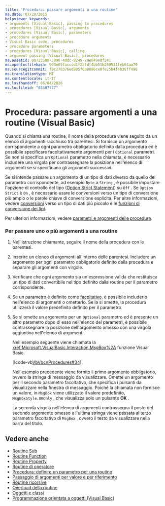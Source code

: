 ```yaml
---
title: 'Procedura: passare argomenti a una routine'
ms.date: 07/20/2015
helpviewer_keywords:
- arguments [Visual Basic], passing to procedures
- procedures [Visual Basic], arguments
- procedures [Visual Basic], parameters
- procedure arguments
- Visual Basic code, procedures
- procedure parameters
- procedures [Visual Basic], calling
- argument passing [Visual Basic], procedures
ms.assetid: 08723588-3890-4ddc-8249-79e049e0f241
ms.openlocfilehash: 903e05facccd1f2afdf4bb51b200531feb64aa79
ms.sourcegitcommit: f8c270376ed905f6a8896ce0fe25b4f4b38ff498
ms.translationtype: MT
ms.contentlocale: it-IT
ms.lasthandoff: 06/04/2020
ms.locfileid: "84387777"
---
```

# <a name="how-to-pass-arguments-to-a-procedure-visual-basic"></a>Procedura: passare argomenti a una routine (Visual Basic)
Quando si chiama una routine, il nome della procedura viene seguito da un elenco di argomenti racchiuso tra parentesi. Si fornisce un argomento corrispondente a ogni parametro obbligatorio definito dalla procedura ed è possibile specificare facoltativamente argomenti per i `Optional` parametri. Se non si specifica un `Optional` parametro nella chiamata, è necessario includere una virgola per contrassegnare la posizione nell'elenco di argomenti se si specificano gli argomenti successivi.  
  
 Se si intende passare un argomento di un tipo di dati diverso da quello del parametro corrispondente, ad esempio `Byte` a `String` , è possibile impostare l'opzione di controllo del tipo ([Option Strict Statement](../../../language-reference/statements/option-strict-statement.md)) su `Off` . Se `Option Strict` è `On` , è necessario usare le conversioni verso un tipo di conversione più ampio o le parole chiave di conversione esplicita. Per altre informazioni, vedere [conversioni](../data-types/widening-and-narrowing-conversions.md) verso un tipo di dati più piccolo e le [funzioni di conversione dei tipi](../../../language-reference/functions/type-conversion-functions.md).  
  
 Per ulteriori informazioni, vedere [parametri e argomenti delle procedure](./procedure-parameters-and-arguments.md).  
  
### <a name="to-pass-one-or-more-arguments-to-a-procedure"></a>Per passare uno o più argomenti a una routine  
  
1. Nell'istruzione chiamante, seguire il nome della procedura con le parentesi.  
  
2. Inserire un elenco di argomenti all'interno delle parentesi. Includere un argomento per ogni parametro obbligatorio definito dalla procedura e separare gli argomenti con virgole.  
  
3. Verificare che ogni argomento sia un'espressione valida che restituisca un tipo di dati convertibile nel tipo definito dalla routine per il parametro corrispondente.  
  
4. Se un parametro è definito come [facoltativo](../../../language-reference/modifiers/optional.md), è possibile includerlo nell'elenco di argomenti o ometterlo. Se la si omette, la procedura utilizzerà il valore predefinito definito per il parametro.  
  
5. Se si omette un argomento per un `Optional` parametro ed è presente un altro parametro dopo di esso nell'elenco dei parametri, è possibile contrassegnare la posizione dell'argomento omesso con una virgola aggiuntiva nell'elenco di argomenti.  
  
     Nell'esempio seguente viene chiamata la <xref:Microsoft.VisualBasic.Interaction.MsgBox%2A> funzione Visual Basic.  
  
     [!code-vb[VbVbcnProcedures#34](~/samples/snippets/visualbasic/VS_Snippets_VBCSharp/VbVbcnProcedures/VB/Class1.vb#34)]  
  
     Nell'esempio precedente viene fornito il primo argomento obbligatorio, ovvero la stringa di messaggio da visualizzare. Omette un argomento per il secondo parametro facoltativo, che specifica i pulsanti da visualizzare nella finestra di messaggio. Poiché la chiamata non fornisce un valore, in `MsgBox` viene utilizzato il valore predefinito, `MsgBoxStyle.OKOnly` , che visualizza solo un pulsante **OK** .  
  
     La seconda virgola nell'elenco di argomenti contrassegna il posto del secondo argomento omesso e l'ultima stringa viene passata al terzo parametro facoltativo di `MsgBox` , ovvero il testo da visualizzare nella barra del titolo.  
  
## <a name="see-also"></a>Vedere anche

- [Routine Sub](./sub-procedures.md)
- [Routine Function](./function-procedures.md)
- [Routine Property](./property-procedures.md)
- [Routine di operatore](./operator-procedures.md)
- [Procedura: definire un parametro per una routine](./how-to-define-a-parameter-for-a-procedure.md)
- [Passaggio di argomenti per valore e per riferimento](./passing-arguments-by-value-and-by-reference.md)
- [Routine ricorsive](./recursive-procedures.md)
- [Overload della routine](./procedure-overloading.md)
- [Oggetti e classi](../objects-and-classes/index.md)
- [Programmazione orientata a oggetti (Visual Basic)](../../concepts/object-oriented-programming.md)

